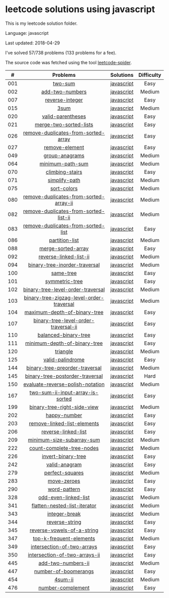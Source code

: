 # leetcode solutions using javascript
This is my leetcode solution folder.

Language: javascript

Last updated: 2018-04-29

I've solved 57/738 problems (133 problems for a fee).

The source code was fetched using the tool [leetcode-spider](https://github.com/Ma63d/leetcode-spider).

| # | Problems | Solutions | Difficulty |
|:--:|:-----:|:---------:|:----:|
|001|[two-sum](https://leetcode.com/problems/two-sum/)| [javascript](./001.two-sum/two-sum.js)| Easy|
|002|[add-two-numbers](https://leetcode.com/problems/add-two-numbers/)| [javascript](./002.add-two-numbers/add-two-numbers.js)| Medium|
|007|[reverse-integer](https://leetcode.com/problems/reverse-integer/)| [javascript](./007.reverse-integer/reverse-integer.js)| Easy|
|015|[3sum](https://leetcode.com/problems/3sum/)| [javascript](./015.3sum/3sum.js)| Medium|
|020|[valid-parentheses](https://leetcode.com/problems/valid-parentheses/)| [javascript](./020.valid-parentheses/valid-parentheses.js)| Easy|
|021|[merge-two-sorted-lists](https://leetcode.com/problems/merge-two-sorted-lists/)| [javascript](./021.merge-two-sorted-lists/merge-two-sorted-lists.js)| Easy|
|026|[remove-duplicates-from-sorted-array](https://leetcode.com/problems/remove-duplicates-from-sorted-array/)| [javascript](./026.remove-duplicates-from-sorted-array/remove-duplicates-from-sorted-array.js)| Easy|
|027|[remove-element](https://leetcode.com/problems/remove-element/)| [javascript](./027.remove-element/remove-element.js)| Easy|
|049|[group-anagrams](https://leetcode.com/problems/group-anagrams/)| [javascript](./049.group-anagrams/group-anagrams.js)| Medium|
|064|[minimum-path-sum](https://leetcode.com/problems/minimum-path-sum/)| [javascript](./064.minimum-path-sum/minimum-path-sum.js)| Medium|
|070|[climbing-stairs](https://leetcode.com/problems/climbing-stairs/)| [javascript](./070.climbing-stairs/climbing-stairs.js)| Easy|
|071|[simplify-path](https://leetcode.com/problems/simplify-path/)| [javascript](./071.simplify-path/simplify-path.js)| Medium|
|075|[sort-colors](https://leetcode.com/problems/sort-colors/)| [javascript](./075.sort-colors/sort-colors.js)| Medium|
|080|[remove-duplicates-from-sorted-array-ii](https://leetcode.com/problems/remove-duplicates-from-sorted-array-ii/)| [javascript](./080.remove-duplicates-from-sorted-array-ii/remove-duplicates-from-sorted-array-ii.js)| Medium|
|082|[remove-duplicates-from-sorted-list-ii](https://leetcode.com/problems/remove-duplicates-from-sorted-list-ii/)| [javascript](./082.remove-duplicates-from-sorted-list-ii/remove-duplicates-from-sorted-list-ii.js)| Medium|
|083|[remove-duplicates-from-sorted-list](https://leetcode.com/problems/remove-duplicates-from-sorted-list/)| [javascript](./083.remove-duplicates-from-sorted-list/remove-duplicates-from-sorted-list.js)| Easy|
|086|[partition-list](https://leetcode.com/problems/partition-list/)| [javascript](./086.partition-list/partition-list.js)| Medium|
|088|[merge-sorted-array](https://leetcode.com/problems/merge-sorted-array/)| [javascript](./088.merge-sorted-array/merge-sorted-array.js)| Easy|
|092|[reverse-linked-list-ii](https://leetcode.com/problems/reverse-linked-list-ii/)| [javascript](./092.reverse-linked-list-ii/reverse-linked-list-ii.js)| Medium|
|094|[binary-tree-inorder-traversal](https://leetcode.com/problems/binary-tree-inorder-traversal/)| [javascript](./094.binary-tree-inorder-traversal/binary-tree-inorder-traversal.js)| Medium|
|100|[same-tree](https://leetcode.com/problems/same-tree/)| [javascript](./100.same-tree/same-tree.js)| Easy|
|101|[symmetric-tree](https://leetcode.com/problems/symmetric-tree/)| [javascript](./101.symmetric-tree/symmetric-tree.js)| Easy|
|102|[binary-tree-level-order-traversal](https://leetcode.com/problems/binary-tree-level-order-traversal/)| [javascript](./102.binary-tree-level-order-traversal/binary-tree-level-order-traversal.js)| Medium|
|103|[binary-tree-zigzag-level-order-traversal](https://leetcode.com/problems/binary-tree-zigzag-level-order-traversal/)| [javascript](./103.binary-tree-zigzag-level-order-traversal/binary-tree-zigzag-level-order-traversal.js)| Medium|
|104|[maximum-depth-of-binary-tree](https://leetcode.com/problems/maximum-depth-of-binary-tree/)| [javascript](./104.maximum-depth-of-binary-tree/maximum-depth-of-binary-tree.js)| Easy|
|107|[binary-tree-level-order-traversal-ii](https://leetcode.com/problems/binary-tree-level-order-traversal-ii/)| [javascript](./107.binary-tree-level-order-traversal-ii/binary-tree-level-order-traversal-ii.js)| Easy|
|110|[balanced-binary-tree](https://leetcode.com/problems/balanced-binary-tree/)| [javascript](./110.balanced-binary-tree/balanced-binary-tree.js)| Easy|
|111|[minimum-depth-of-binary-tree](https://leetcode.com/problems/minimum-depth-of-binary-tree/)| [javascript](./111.minimum-depth-of-binary-tree/minimum-depth-of-binary-tree.js)| Easy|
|120|[triangle](https://leetcode.com/problems/triangle/)| [javascript](./120.triangle/triangle.js)| Medium|
|125|[valid-palindrome](https://leetcode.com/problems/valid-palindrome/)| [javascript](./125.valid-palindrome/valid-palindrome.js)| Easy|
|144|[binary-tree-preorder-traversal](https://leetcode.com/problems/binary-tree-preorder-traversal/)| [javascript](./144.binary-tree-preorder-traversal/binary-tree-preorder-traversal.js)| Medium|
|145|[binary-tree-postorder-traversal](https://leetcode.com/problems/binary-tree-postorder-traversal/)| [javascript](./145.binary-tree-postorder-traversal/binary-tree-postorder-traversal.js)| Hard|
|150|[evaluate-reverse-polish-notation](https://leetcode.com/problems/evaluate-reverse-polish-notation/)| [javascript](./150.evaluate-reverse-polish-notation/evaluate-reverse-polish-notation.js)| Medium|
|167|[two-sum-ii-input-array-is-sorted](https://leetcode.com/problems/two-sum-ii-input-array-is-sorted/)| [javascript](./167.two-sum-ii-input-array-is-sorted/two-sum-ii-input-array-is-sorted.js)| Easy|
|199|[binary-tree-right-side-view](https://leetcode.com/problems/binary-tree-right-side-view/)| [javascript](./199.binary-tree-right-side-view/binary-tree-right-side-view.js)| Medium|
|202|[happy-number](https://leetcode.com/problems/happy-number/)| [javascript](./202.happy-number/happy-number.js)| Easy|
|203|[remove-linked-list-elements](https://leetcode.com/problems/remove-linked-list-elements/)| [javascript](./203.remove-linked-list-elements/remove-linked-list-elements.js)| Easy|
|206|[reverse-linked-list](https://leetcode.com/problems/reverse-linked-list/)| [javascript](./206.reverse-linked-list/reverse-linked-list.js)| Easy|
|209|[minimum-size-subarray-sum](https://leetcode.com/problems/minimum-size-subarray-sum/)| [javascript](./209.minimum-size-subarray-sum/minimum-size-subarray-sum.js)| Medium|
|222|[count-complete-tree-nodes](https://leetcode.com/problems/count-complete-tree-nodes/)| [javascript](./222.count-complete-tree-nodes/count-complete-tree-nodes.js)| Medium|
|226|[invert-binary-tree](https://leetcode.com/problems/invert-binary-tree/)| [javascript](./226.invert-binary-tree/invert-binary-tree.js)| Easy|
|242|[valid-anagram](https://leetcode.com/problems/valid-anagram/)| [javascript](./242.valid-anagram/valid-anagram.js)| Easy|
|279|[perfect-squares](https://leetcode.com/problems/perfect-squares/)| [javascript](./279.perfect-squares/perfect-squares.js)| Medium|
|283|[move-zeroes](https://leetcode.com/problems/move-zeroes/)| [javascript](./283.move-zeroes/move-zeroes.js)| Easy|
|290|[word-pattern](https://leetcode.com/problems/word-pattern/)| [javascript](./290.word-pattern/word-pattern.js)| Easy|
|328|[odd-even-linked-list](https://leetcode.com/problems/odd-even-linked-list/)| [javascript](./328.odd-even-linked-list/odd-even-linked-list.js)| Medium|
|341|[flatten-nested-list-iterator](https://leetcode.com/problems/flatten-nested-list-iterator/)| [javascript](./341.flatten-nested-list-iterator/flatten-nested-list-iterator.js)| Medium|
|343|[integer-break](https://leetcode.com/problems/integer-break/)| [javascript](./343.integer-break/integer-break.js)| Medium|
|344|[reverse-string](https://leetcode.com/problems/reverse-string/)| [javascript](./344.reverse-string/reverse-string.js)| Easy|
|345|[reverse-vowels-of-a-string](https://leetcode.com/problems/reverse-vowels-of-a-string/)| [javascript](./345.reverse-vowels-of-a-string/reverse-vowels-of-a-string.js)| Easy|
|347|[top-k-frequent-elements](https://leetcode.com/problems/top-k-frequent-elements/)| [javascript](./347.top-k-frequent-elements/top-k-frequent-elements.js)| Medium|
|349|[intersection-of-two-arrays](https://leetcode.com/problems/intersection-of-two-arrays/)| [javascript](./349.intersection-of-two-arrays/intersection-of-two-arrays.js)| Easy|
|350|[intersection-of-two-arrays-ii](https://leetcode.com/problems/intersection-of-two-arrays-ii/)| [javascript](./350.intersection-of-two-arrays-ii/intersection-of-two-arrays-ii.js)| Easy|
|445|[add-two-numbers-ii](https://leetcode.com/problems/add-two-numbers-ii/)| [javascript](./445.add-two-numbers-ii/add-two-numbers-ii.js)| Medium|
|447|[number-of-boomerangs](https://leetcode.com/problems/number-of-boomerangs/)| [javascript](./447.number-of-boomerangs/number-of-boomerangs.js)| Easy|
|454|[4sum-ii](https://leetcode.com/problems/4sum-ii/)| [javascript](./454.4sum-ii/4sum-ii.js)| Medium|
|476|[number-complement](https://leetcode.com/problems/number-complement/)| [javascript](./476.number-complement/number-complement.js)| Easy|